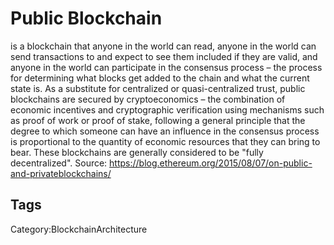 # Public Blockchain

is a blockchain that anyone in the world can read, anyone in the world can
send transactions to and expect to see them included if they are valid, and
anyone in the world can participate in the consensus process – the process
for determining what blocks get added to the chain and what the current
state is. As a substitute for centralized or quasi-centralized trust, public
blockchains are secured by cryptoeconomics – the combination of economic
incentives and cryptographic verification using mechanisms such as proof of
work or proof of stake, following a general principle that the degree to which
someone can have an influence in the consensus process is proportional
to the quantity of economic resources that they can bring to bear. These
blockchains are generally considered to be "fully decentralized".
Source: https://blog.ethereum.org/2015/08/07/on-public-and-privateblockchains/

## Tags

Category:BlockchainArchitecture
